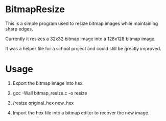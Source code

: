 # BitmapResize

This is a simple program used to resize bitmap images while maintaining sharp edges.

Currently it resizes a 32x32 bitmap image into a 128x128 bitmap image.

It was a helper file for a school project and could still be greatly improved.



# Usage

1. Export the bitmap image into hex.

2. gcc -Wall bitmap_resize.c -o resize

3. /resize original_hex new_hex

4. Import the hex file into a bitmap editor to recover the new image.


